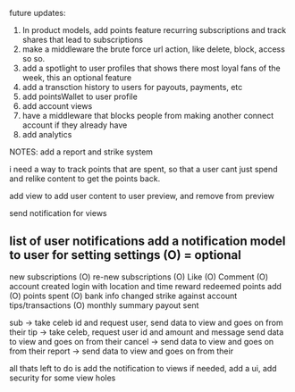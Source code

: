future updates:

1. In product models, add points feature recurring subscriptions and track shares that lead to subscriptions
2. make a middleware the brute force url action, like delete, block, access so so.
3. add a spotlight to user profiles that shows there most loyal fans of the week, this an optional feature
4. add a transction history to users for payouts, payments, etc
5. add pointsWallet to user profile
6. add account views
7. have a middleware that blocks people from making another connect account if they already have
8. add analytics


NOTES:
add a report and strike system

i need a way to track points that are spent, so that a user cant just spend and relike content to get the points back.

add view to add user content to user preview, and remove from preview


send notification for views

list of user notifications
add a notification model to user for setting settings
(O) = optional
------------
new subscriptions (O)
re-new subscriptions (O)
Like (O)
Comment (O)
account created
login with location and time
reward redeemed
points add (O)
points spent (O)
bank info changed
strike against account
tips/transactions (O)
monthly summary
payout sent


sub -> take celeb id and request user, send data to view and goes on from their
tip -> take celeb, request user id and amount and message send data to view and goes on from their
cancel -> send data to view and goes on from their
report -> send data to view and goes on from their


all thats left to do is add the notification to views if needed, add a ui, add security for some view holes
